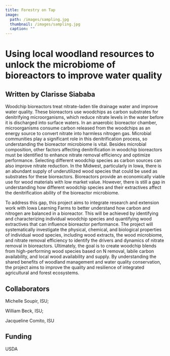 ```yaml
---
title: Forestry on Tap
image: 
  path: /images/sampling.jpg
  thumbnail: /images/sampling.jpg
  caption: ""
---
```


# Using local woodland resources to unlock the microbiome of bioreactors to improve water quality

## Written by Clarisse Siababa 

Woodchip bioreactors treat nitrate-laden tile drainage water and improve water quality. These bioreactors use woodchips as carbon substrates for denitrifying microorganisms, which reduce nitrate levels in the water before it is discharged into surface waters. In an anaerobic bioreactor chamber, microorganisms consume carbon released from the woodchips as an energy source to convert nitrate into harmless nitrogen gas. Microbial communities play a significant role in this denitrification process, so understanding the bioreactor microbiome is vital. Besides microbial composition, other factors affecting denitrification in woodchip bioreactors must be identified to enhance nitrate removal efficiency and optimize performance. Selecting different woodchip species as carbon sources can also improve nitrate reduction. In the Midwest, particularly in Iowa, there is an abundant supply of underutilized wood species that could be used as substrates for these bioreactors.  Bioreactors provide an economically viable use for wood materials with low market value. However, there is still a gap in understanding how different woodchip species and their extractives affect the denitrification ability of the bioreactor microbiome.

To address this gap, this project aims to integrate research and extension work with Iowa Learning Farms to better understand how carbon and nitrogen are balanced in a bioreactor. This will be achieved by identifying and characterizing individual woodchip species and quantifying wood extractives that can influence bioreactor performance. The project will systematically investigate the physical, chemical, and biological properties of individual wood species, including wood extracts, the wood microbiome, and nitrate removal efficiency to identify the drivers and dynamics of nitrate removal in bioreactors. Ultimately, the goal is to create woodchip blends from high-performing wood species based on N removal, labile carbon availability, and local wood availability and supply. By understanding the shared benefits of woodland management and water quality conservation, the project aims to improve the quality and resilience of integrated agricultural and forest ecosystems.

## Collaborators 
Michelle Soupir, ISU; 

William Beck, ISU; 

Jacqueline Comito, ISU

## Funding 
USDA
